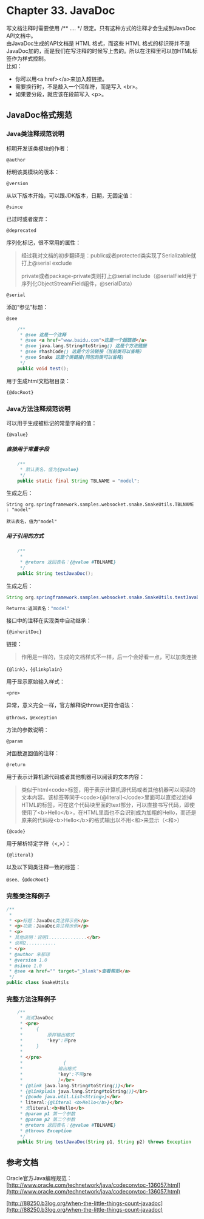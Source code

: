 # Chapter 33. JavaDoc

写文档注释时需要使用 /\*\* .... \*/ 限定。只有这种方式的注释才会生成到JavaDoc API文档中。  
由JavaDoc生成的API文档是 HTML 格式，而这些 HTML 格式的标识符并不是 JavaDoc加的，而是我们在写注释的时候写上去的。所以在注释里可以加HTML标签作为样式控制。  
比如：

* 你可以用&lt;a href&gt;&lt;/a&gt;来加入超链接。
* 需要换行时，不是敲入一个回车符，而是写入 &lt;br&gt;。
* 如果要分段，就应该在段前写入 &lt;p&gt;。

## JavaDoc格式规范

### Java类注释规范说明

标明开发该类模块的作者：

`@author`

标明该类模块的版本：

`@version`

从以下版本开始，可以跟JDK版本，日期，无固定值：

`@since`

已过时或者废弃：

`@deprecated`

序列化标记，很不常用的属性：

> 经过我对文档的初步翻译是：public或者protected类实现了Serializable就打上@serial exclude
>
> private或者package-private类则打上@serial include（@serialField用于序列化ObjectStreamField组件，@serialData）

`@serial`

添加“参见”标题：

`@see`

```java
    /**
     * @see 这是一个注释
     * @see <a href="www.baidu.com">这是一个超链接</a>
     * @see java.lang.String#toString() 这是个方法链接
     * @see #hashCode() 这是个方法链接（当前类可以省略）
     * @see Snake 这是个类链接(同包的类可以省略)
     */
    public void test();
```

用于生成html文档根目录：

`{@docRoot}`

### Java方法注释规范说明

可以用于生成被标记的常量字段的值：

`{@value}`

##### 直接用于常量字段

```java
    /**
     * 默认表名，值为{@value}
     */
    public static final String TBLNAME = "model";
```

生成之后：

```
String org.springframework.samples.websocket.snake.SnakeUtils.TBLNAME : "model"

默认表名，值为"model"
```

##### 用于引用的方式

```java
    /**
     * 
     * @return 返回表名：{@value #TBLNAME}
     */
    public String testJavaDoc();
```

生成之后：

```java
String org.springframework.samples.websocket.snake.SnakeUtils.testJavaDoc()

Returns:返回表名："model"
```

接口中的注释在实现类中自动继承：

`{@inheritDoc}`

链接：

> 作用是一样的，生成的文档样式不一样，后一个会好看一点，可以加类连接

`{@link}，{@linkplain}`

用于显示原始输入样式：

`<pre>`

异常，意义完全一样，官方解释说throws更符合语法：

`@throws，@exception`

方法的参数说明：

`@param`

对函数返回值的注释：

`@return`

用于表示计算机源代码或者其他机器可以阅读的文本内容：

> 类似于html&lt;code&gt;标签，用于表示计算机源代码或者其他机器可以阅读的文本内容。该标签等同于&lt;code&gt;{@literal}&lt;/code&gt;里面可以直接过滤掉HTML的标签，可在这个代码块里面的text部分，可以直接书写代码，即使使用了&lt;b&gt;Hello&lt;/b&gt;，在HTML里面也不会识别成为加粗的Hello，而还是原来的代码段&lt;b&gt;Hello&lt;/b&gt;的格式输出以不用&lt;和&gt;来显示（&lt;和&gt;）

`{@code}`

用于解析特定字符（&lt;,&gt;）：

`{@literal}`

以及以下同类注释一致的标签：

`@see、{@docRoot}`

### 完整类注释例子

```java
/**
 * 
 * <p>标题：JavaDoc类注释示例</p>
 * <p>功能：JavaDoc类注释示例</p>
 * <p>
 * 其他说明：说明1..............</br>
 * 说明2...........
 * </p>
 * @author 朱郁琼
 * @version 1.0
 * @since 1.0
 * @see <a href="" target="_blank">查看帮助</a>
 */
public class SnakeUtils
```

### 完整方法注释例子

```java
    /**
     * 测试JavaDoc
     * <pre>
     *     {
     *         原样输出格式
     *         "key":带pre
     *     }
     * 
     * </pre>
     *               {
     *             输出格式
     *             "key":不带pre
     *             }</br>
     * {@link java.lang.String#toString()}</br>
     * {@linkplain java.lang.String#toString()}</br>
     * {@code java.util.List<String>}</br>
     * literal:{@literal <b>Hello</b>}</br>
     * 无literal:<b>Hello</b>
     * @param p1 第一个参数
     * @param p2 第二个参数
     * @return 返回表名：{@value #TBLNAME}
     * @throws Exception
     */
    public String testJavaDoc(String p1, String p2) throws Exception
```

## 参考文档

Oracle官方Java编程规范：[http://www.oracle.com/technetwork/java/codeconvtoc-136057.html](http://www.oracle.com/technetwork/java/codeconvtoc-136057.html)

[http://88250.b3log.org/when-the-little-things-count-javadoc](http://88250.b3log.org/when-the-little-things-count-javadoc)

